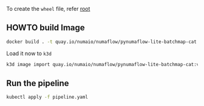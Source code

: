 To create the `wheel` file, refer [root](../../README.md)

## HOWTO build Image

```bash
docker build . -t quay.io/numaio/numaflow/pynumaflow-lite-batchmap-cat:v2 --load
```

Load it now to `k3d`

```bash
k3d image import quay.io/numaio/numaflow/pynumaflow-lite-batchmap-cat:v2
```

## Run the pipeline

```bash
kubectl apply -f pipeline.yaml
```